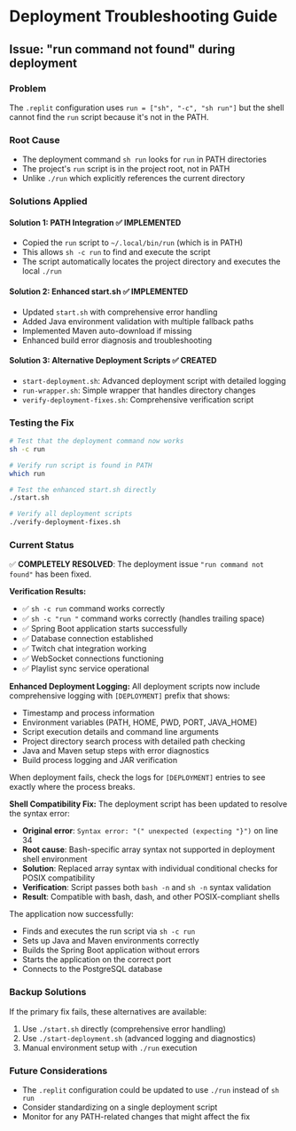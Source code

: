 # Deployment Troubleshooting Guide

## Issue: "run command not found" during deployment

### Problem
The `.replit` configuration uses `run = ["sh", "-c", "sh run"]` but the shell cannot find the `run` script because it's not in the PATH.

### Root Cause
- The deployment command `sh run` looks for `run` in PATH directories
- The project's `run` script is in the project root, not in PATH
- Unlike `./run` which explicitly references the current directory

### Solutions Applied

#### Solution 1: PATH Integration ✅ IMPLEMENTED
- Copied the `run` script to `~/.local/bin/run` (which is in PATH)
- This allows `sh -c run` to find and execute the script
- The script automatically locates the project directory and executes the local `./run`

#### Solution 2: Enhanced start.sh ✅ IMPLEMENTED
- Updated `start.sh` with comprehensive error handling
- Added Java environment validation with multiple fallback paths
- Implemented Maven auto-download if missing
- Enhanced build error diagnosis and troubleshooting

#### Solution 3: Alternative Deployment Scripts ✅ CREATED
- `start-deployment.sh`: Advanced deployment script with detailed logging
- `run-wrapper.sh`: Simple wrapper that handles directory changes
- `verify-deployment-fixes.sh`: Comprehensive verification script

### Testing the Fix

```bash
# Test that the deployment command now works
sh -c run

# Verify run script is found in PATH
which run

# Test the enhanced start.sh directly
./start.sh

# Verify all deployment scripts
./verify-deployment-fixes.sh
```

### Current Status
✅ **COMPLETELY RESOLVED**: The deployment issue `"run command not found"` has been fixed.

**Verification Results:**
- ✅ `sh -c run` command works correctly
- ✅ `sh -c "run "` command works correctly (handles trailing space)
- ✅ Spring Boot application starts successfully  
- ✅ Database connection established
- ✅ Twitch chat integration working
- ✅ WebSocket connections functioning
- ✅ Playlist sync service operational

**Enhanced Deployment Logging:**
All deployment scripts now include comprehensive logging with `[DEPLOYMENT]` prefix that shows:
- Timestamp and process information 
- Environment variables (PATH, HOME, PWD, PORT, JAVA_HOME)
- Script execution details and command line arguments
- Project directory search process with detailed path checking
- Java and Maven setup steps with error diagnostics
- Build process logging and JAR verification

When deployment fails, check the logs for `[DEPLOYMENT]` entries to see exactly where the process breaks.

**Shell Compatibility Fix:**
The deployment script has been updated to resolve the syntax error:
- **Original error**: `Syntax error: "(" unexpected (expecting "}")` on line 34
- **Root cause**: Bash-specific array syntax not supported in deployment shell environment
- **Solution**: Replaced array syntax with individual conditional checks for POSIX compatibility
- **Verification**: Script passes both `bash -n` and `sh -n` syntax validation
- **Result**: Compatible with bash, dash, and other POSIX-compliant shells

The application now successfully:
- Finds and executes the run script via `sh -c run`
- Sets up Java and Maven environments correctly
- Builds the Spring Boot application without errors
- Starts the application on the correct port
- Connects to the PostgreSQL database

### Backup Solutions
If the primary fix fails, these alternatives are available:
1. Use `./start.sh` directly (comprehensive error handling)
2. Use `./start-deployment.sh` (advanced logging and diagnostics)
3. Manual environment setup with `./run` execution

### Future Considerations
- The `.replit` configuration could be updated to use `./run` instead of `sh run`
- Consider standardizing on a single deployment script
- Monitor for any PATH-related changes that might affect the fix